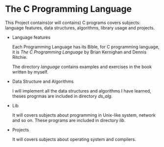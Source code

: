 # The C Programming Language

This Project contains(or will contains) C programs covers 
subjects: language features, data structures, algorithms, library usage
and projects.

* Language features

  Each Programming Language has its Bible, for C programming language,
  it is *The C Programming Language* by Brian Kernighan and Dennis Ritchie.

  The directory *language* contains examples and exercises in the book 
  written by myself.

* Data Structure and Algorithms

  I will implement all the data structures and algorithms I have learned,
  theses progrmas are included in directory *ds_alg*.


* Lib

  It will covers subjects about programming in Unix-like system, network
  and so on. These programs are included in directory *lib*.

* Projects

  It will covers subjects about operating system and compilers.
